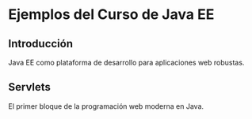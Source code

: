 # Ejemplos del Curso de Java EE
## Introducción
Java EE como plataforma de desarrollo para aplicaciones web robustas.
## Servlets
El primer bloque de la programación web moderna en Java.
